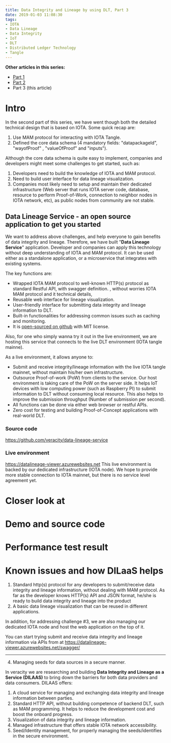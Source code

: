```yaml
---
title: Data Integrity and Lineage by using DLT, Part 3
date: 2019-01-03 11:08:30
tags:
- IOTA
- Data Lineage
- Data Integrity
- IoT
- DLT
- Distributed Ledger Technology
- Tangle
---
```


**Other articles in this series:**
- [Part 1](http://feng.lu/2018/09/25/Data-Integrity-and-Lineage-by-using-DLT-Part-1/)
- [Part 2](http://feng.lu/2018/10/03/Data-Integrity-and-Lineage-by-using-DLT-Part-2/) 
- Part 3 (this article)

# Intro
In the second part of this series, we have went though both the detailed technical design that is based on IOTA. Some quick recap are:
1. Use MAM protocol for interacting with IOTA Tangle.
2. Defined the core data schema (4 mandatory fields: "datapackageId", "wayofProof" , "valueOfProof" and "inputs"). 

Although the core data schema is quite easy to implement, companies and developers might meet some challenges to get started, such as:
1. Developers need to build the knowledge of IOTA and MAM protocol.
2. Need to build user interface for data lineage visualization.
3. Companies most likely need to setup and maintain their dedicated infrastructure (Web server that runs IOTA server code, database, resource to perform Proof-of-Work, connection to neighbor nodes in IOTA network, etc), as public nodes from community are not stable.  


## Data Lineage Service - an open source application to get you started 
We want to address above challenges, and help everyone to gain benefits of data integrity and lineage. Therefore, we have built "**Data Lineage Service**" application. Developer and companies can apply this technology without deep understanding of IOTA and MAM protocol. It can be used either as a standalone application, or a microservice that integrates with existing systems.

The key functions are:
- Wrapped IOTA MAM protocol to well-known HTTP(s) protocol as standard Restful API, with swagger definition. , without worries IOTA MAM protocol and it technical details, 
- Reusable web interface for lineage visualization.
- User-friendly interface for submitting data integrity and lineage information to DLT.
- Built-in functionalities for addressing common issues such as caching and monitoring.
- It is [open-sourced on github](https://github.com/veracity/data-lineage-service) with MIT license.

Also, for one who simply wanna try it out in the live environment, we are hosting this service that connects to the live DLT environment (IOTA tangle mainne). 

As a live environment, it allows anyone to:
- Submit and receive integrity/lineage information with the live IOTA tangle mainnet, without maintain his/her own infrastructure.
- Outsource Proof-of-work (PoW) from clients to the service. Our host environment is taking care of the PoW on the server side. It helps IoT devices with low computing power (such as Raspberry PI) to submit information to DLT without consuming local resource. This also helps to improve the submission throughput (Number of submission per second). 
- All functions can be done via either web browser or restful APIs.
- Zero cost for testing and building Proof-of-Concept applications with real-world DLT. 

### Source code
https://github.com/veracity/data-lineage-service

### Live environment
https://datalineage-viewer.azurewebsites.net
This live environment is backed by our dedicated infrastructure (IOTA node). We hope to provide more stable connection to IOTA mainnet, but there is no service level agreement yet.

# Closer look at 

# Demo and source code

# Performance test result

# Known issues and how DILaaS helps

 







1. Standard http(s) protocol for any developers to submit/receive data integrity and lineage information, without dealing with MAM protocol. As far as the developer knows HTTP(s) API and JSON format, he/she is ready to build data integrity and lineage into the product
2. A basic data lineage visualization that can be reused in different applications.

In addition, for addressing challenge #3, we are also managing our dedicated IOTA node and host the web application on the top of it.



You can start trying submit and receive data integrity and lineage information via APIs from at https://datalineage-viewer.azurewebsites.net/swagger/ 

 

-------------------------------------------------------------------------------------------


4. Managing seeds for data sources in a secure manner.


In veracity we are researching and building **Data Integrity and Lineage as a Service (DILAAS)**  to bring down the barriers for both data providers and data consumers. DILAAS offers:
1. A cloud service for managing and exchanging data integrity and lineage information between parties.
2. Standard HTTP API, without building competence of backend DLT, such as MAM programming. It helps to reduce the development cost and boost the onboard progress.
3. Visualization of data integrity and lineage information.
4. Managed infrastructure that offers stable IOTA network accessibility. 
4. Seed/Identity management, for properly managing the seeds/identifies in the secure environment.



  